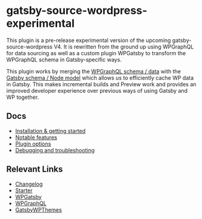 # gatsby-source-wordpress-experimental

This plugin is a pre-release experimental version of the upcoming gatsby-source-wordpress V4. It is rewritten from the ground up using WPGraphQL for data sourcing as well as a custom plugin WPGatsby to transform the WPGraphQL schema in Gatsby-specific ways.

This plugin works by merging the [WPGraphQL schema / data](https://docs.wpgraphql.com/guides/about-wpgraphql/) with the [Gatsby schema / Node model](https://www.gatsbyjs.org/docs/node-model/) which allows us to efficiently cache WP data in Gatsby. This makes incremental builds and Preview work and provides an improved developer experience over previous ways of using Gatsby and WP together.

## Docs

- [Installation & getting started](./docs/getting-started.md)
- [Notable features](./docs/features.md)
- [Plugin options](./docs/plugin-options.md)
- [Debugging and troubleshooting](./docs/debugging-and-troubleshooting.md)

## Relevant Links

- [Changelog](./CHANGELOG.md)
- [Starter](https://github.com/TylerBarnes/using-gatsby-source-wordpress-experimental)
- [WPGatsby](https://github.com/gatsbyjs/wp-gatsby)
- [WPGraphQL](https://github.com/wp-graphql/wp-graphql)
- [GatsbyWPThemes](https://gatsbywpthemes.com/)

